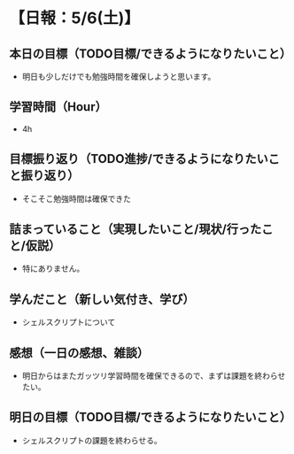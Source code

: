 # 【日報：5/6(土)】
## 本日の目標（TODO目標/できるようになりたいこと）
- 明日も少しだけでも勉強時間を確保しようと思います。
## 学習時間（Hour）
- 4h
## 目標振り返り（TODO進捗/できるようになりたいこと振り返り）
- そこそこ勉強時間は確保できた
## 詰まっていること（実現したいこと/現状/行ったこと/仮説）
- 特にありません。
## 学んだこと（新しい気付き、学び）
- シェルスクリプトについて
## 感想（一日の感想、雑談）
- 明日からはまたガッツリ学習時間を確保できるので、まずは課題を終わらせたい。
## 明日の目標（TODO目標/できるようになりたいこと）
- シェルスクリプトの課題を終わらせる。
